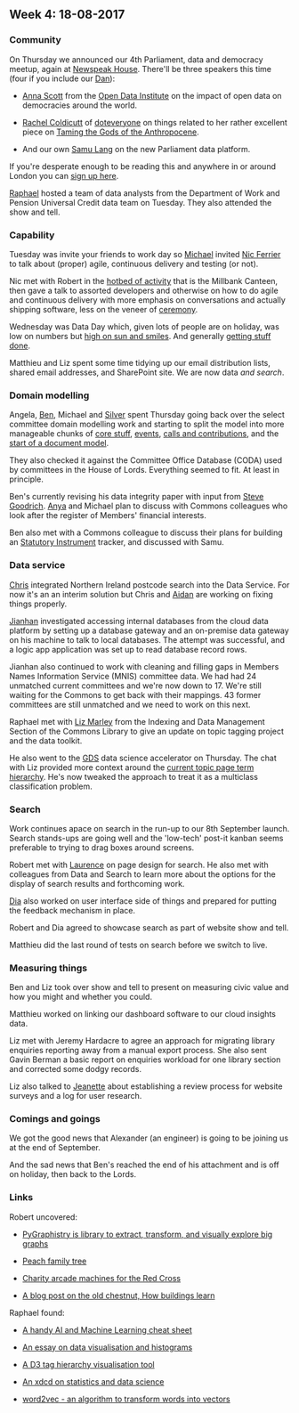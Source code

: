 ## Week 4: 18-08-2017

### Community

On Thursday we announced our 4th Parliament, data and democracy meetup, again at [Newspeak House](https://www.nwspk.com/). There'll be three speakers this time (four if you include our [Dan](https://twitter.com/dasbarrett)):

* [Anna Scott](https://twitter.com/Anna_D_Scott) from the [Open Data Institute](https://theodi.org/) on the impact of open data on democracies around the world.

* [Rachel Coldicutt](https://twitter.com/RachelColdicutt) of [doteveryone](https://doteveryone.org.uk/) on things related to her rather excellent piece on [Taming the Gods of the Anthropocene](https://medium.com/doteveryone/first-do-no-harm-taming-the-gods-of-the-anthropocene-261f33d9462d).

* And our own [Samu Lang](https://twitter.com/langsamu) on the new Parliament data platform.

If you're desperate enough to be reading this and anywhere in or around London you can [sign up here](https://attending.io/events/parliament-data-and-democracy-meetup-4).

[Raphael](https://twitter.com/raphaelleung) hosted a team of data analysts from the Department of Work and Pension Universal Credit data team on Tuesday. They also attended the show and tell. 

### Capability

Tuesday was invite your friends to work day so [Michael](https://twitter.com/fantasticlife) invited [Nic Ferrier](https://twitter.com/nicferrier) to talk about (proper) agile, continuous delivery and testing (or not).

Nic met with Robert in the [hotbed of activity](https://www.youtube.com/watch?v=QUYKSWQmkrg) that is the Millbank Canteen, then gave a talk to assorted developers and otherwise on how to do agile and continuous delivery with more emphasis on conversations and actually shipping software, less on the veneer of [ceremony](https://www.youtube.com/watch?v=H5UK40sSo8I).

Wednesday was Data Day which, given lots of people are on holiday, was low on numbers but [high on sun and smiles](https://twitter.com/benwoodhams/status/897823501272309761). And generally [getting stuff done](https://twitter.com/benwoodhams/status/897825226586763264).

Matthieu and Liz spent some time tidying up our email distribution lists, shared email addresses, and SharePoint site. We are now data *and search*.

### Domain modelling

Angela, [Ben](https://twitter.com/benwoodhams), Michael and [Silver](https://twitter.com/silveroliver) spent Thursday going back over the select committee domain modelling work and starting to split the model into more manageable chunks of [core stuff](https://github.com/ukparliament/ontologies/blob/master/_formal-body/formal-body.png), [events](https://github.com/ukparliament/ontologies/blob/master/_event/event.png), [calls and contributions](https://github.com/ukparliament/ontologies/blob/master/_calls-and-contributions/calls-and-contributions.png), and the [start of a document model](https://github.com/ukparliament/ontologies/blob/master/_document/document.png).

They also checked it against the Committee Office Database (CODA) used by committees in the House of Lords. Everything seemed to fit. At least in principle.

Ben's currently revising his data integrity paper with input from [Steve Goodrich](https://twitter.com/steveJgoodrich). [Anya](https://twitter.com/bitten_) and Michael plan to discuss with Commons colleagues who look after the register of Members' financial interests.

Ben also met with a Commons colleague to discuss their plans for building an [Statutory Instrument](http://www.parliament.uk/business/bills-and-legislation/secondary-legislation/statutory-instruments/) tracker, and discussed with Samu.

### Data service

[Chris](https://twitter.com/chrisalcockdev) integrated Northern Ireland postcode search into the Data Service. For now it's an an interim solution but Chris and [Aidan](https://twitter.com/aidan_morgan) are working on fixing things properly.

[Jianhan](https://twitter.com/jianhanzhu) investigated accessing internal databases from the cloud data platform by setting up a database gateway and an on-premise data gateway on his machine to talk to local databases. The attempt was successful, and a logic app application was set up to read database record rows.

Jianhan also continued to work with cleaning and filling gaps in Members Names Information Service (MNIS) committee data. We had had 24 unmatched current committees and we're now down to 17. We're still waiting for the Commons to get back with their mappings. 43 former committees are still unmatched and we need to work on this next.

Raphael met with [Liz Marley](https://twitter.com/greensideknits) from the Indexing and Data Management Section of the Commons Library to give an update on topic tagging project and the data toolkit.

He also went to the [GDS](https://gds.blog.gov.uk/) data science accelerator on Thursday. The chat with Liz provided more context around the [current topic page term hierarchy](https://bl.ocks.org/lcyraphael/raw/421f3f14854cb49a8fd199f9e326ecaa/). He's now tweaked the approach to treat it as a multiclass classification problem.

### Search

Work continues apace on search in the run-up to our 8th September launch. Search stands-ups are going well and the 'low-tech' post-it kanban seems preferable to trying to drag boxes around screens.

Robert met with [Laurence](https://twitter.com/laurencegrinyer) on page design for search. He also met with colleagues from Data and Search to learn more about the options for the display of search results and forthcoming work.

[Dia](https://twitter.com/DN78) also worked on user interface side of things and prepared for putting the feedback mechanism in place.

Robert and Dia agreed to showcase search as part of website show and tell.

Matthieu did the last round of tests on search before we switch to live.

### Measuring things

Ben and Liz took over show and tell to present on measuring civic value and how you might and whether you could.

Matthieu worked on linking our dashboard software to our cloud insights data.

Liz met with Jeremy Hardacre to agree an approach for migrating library enquiries reporting away from a manual export process. She also sent Gavin Berman a basic report on enquiries workload for one library section and corrected some dodgy records.

Liz also talked to [Jeanette](https://twitter.com/clementgraphics) about establishing a review process for website surveys and a log for user research.

### Comings and goings

We got the good news that Alexander (an engineer) is going to be joining us at the end of September.

And the sad news that Ben's reached the end of his attachment and is off on holiday, then back to the Lords.


### Links

Robert uncovered:

* [PyGraphistry is library to extract, transform, and visually explore big graphs
](https://github.com/graphistry/pygraphistry/)

* [Peach family tree](https://twitter.com/tsukijiichiba/statuses/895564616398327808)

* [Charity arcade machines for the Red Cross](https://twitter.com/mobcrush/statuses/897171365752705024)

* [A blog post on the old chestnut, How buildings learn](http://www.gyford.com/phil/writing/2004/10/24/how_buildings_le.php)

Raphael found:

* [A handy AI and Machine Learning cheat sheet](https://becominghuman.ai/cheat-sheets-for-ai-neural-networks-machine-learning-deep-learning-big-data-678c51b4b463)

* [An essay on data visualisation and histograms](https://tinlizzie.org/histograms/)

* [A D3 tag hierarchy visualisation tool](https://bl.ocks.org/lcyraphael/421f3f14854cb49a8fd199f9e326ecaa)

* [An xdcd on statistics and data science](http://livefreeordichotomize.com/2016/12/15/hill-for-the-data-scientist-an-xkcd-story/)

* [word2vec - an algorithm to transform words into vectors](http://p.migdal.pl/2017/01/06/king-man-woman-queen-why.html)





